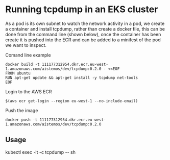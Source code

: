 # Running tcpdump in an EKS cluster
As a pod is its own subnet to watch the network activity in a pod, we create a
container and install tcpdump, rather than create a docker file, this can be done
from the command line (shown below), once the container has been create it is pushed
into the ECR and can be added to a minifest of the pod we want to inspect.

Comand line example
```
docker build -t 111177312954.dkr.ecr.eu-west-1.amazonaws.com/aistemos/dev/tcpdump:0.2.0 - <<EOF
FROM ubuntu
RUN apt-get update && apt-get install -y tcpdump net-tools
EOF
```

Login to the AWS ECR
```
$(aws ecr get-login --region eu-west-1 --no-include-email)
```

Push the image
```
docker push -t 111177312954.dkr.ecr.eu-west-1.amazonaws.com/aistemos/dev/tcpdump:0.2.0
```

## Usage
kubectl exec -it -c tcpdump <pod> -- sh

